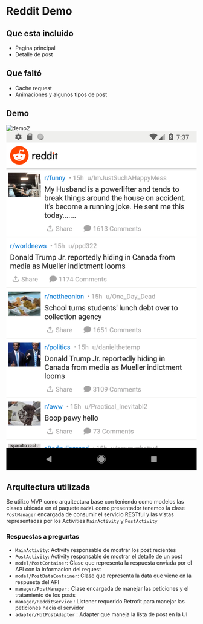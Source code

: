 # Reddit Demo

## Que esta incluido

- Pagina principal 
- Detalle de post

## Que faltó

- Cache request
- Animaciones y algunos tipos de post

## Demo
![demo2](https://github.com/ypicoleal/RedditDemo/raw/master/demo%20reddit.gif)
![demo1](https://github.com/ypicoleal/RedditDemo/raw/master/Screenshot_1544315864.png)


## Arquitectura utilizada
Se utilizo MVP como arquitectura base con teniendo como modelos las clases ubicada en el paquete `model` como presentador tenemos la clase `PostManager` encargada de consumir el servicio RESTful y las vistas representadas por los Activities `MainActivity` y `PostActivity`

### Respuestas a preguntas
- `MainActivity`: Activity responsable de mostrar los post recientes 
- `PostActivity`: Activity responsable de mostrar el detalle de un post
- `model/PostContainer`: Clase que representa la respuesta enviada por el API con la informacion del request
- `model/PostDataContainer`: Clase que representa la data que viene en la respuesta del API
- `manager/PostManager` : Clase encargada de manejar las peticiones y el tratamiento de los posts
- `manager/RedditService` : Listener requerido Retrofit para manejar las peticiones hacia el servidor
- `adapter/HotPostAdapter` : Adapter que maneja la lista de post en la UI
